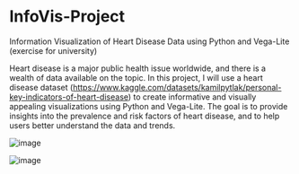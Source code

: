 # InfoVis-Project
Information Visualization of Heart Disease Data using Python and Vega-Lite (exercise for university)

Heart disease is a major public health issue worldwide, and there is a wealth of data available on the topic. In this project, I will use a heart disease dataset (https://www.kaggle.com/datasets/kamilpytlak/personal-key-indicators-of-heart-disease) to create informative and visually appealing visualizations using Python and Vega-Lite. The goal is to provide insights into the prevalence and risk factors of heart disease, and to help users better understand the data and trends.

![image](https://github.com/markus-senger/InfoVis-Project/assets/77236323/dbf5174c-0026-4801-855a-3bd13bee845d)

![image](https://github.com/markus-senger/InfoVis-Project/assets/77236323/9ea70940-a385-4457-b65c-feaaa4b67fbb)

